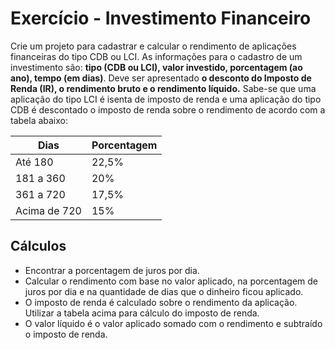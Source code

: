 # Exercício - Investimento Financeiro

Crie um projeto para cadastrar e calcular o rendimento de aplicações financeiras do tipo CDB ou LCI. As informações para o cadastro de um investimento são: **tipo (CDB ou LCI), valor investido, porcentagem (ao ano), tempo (em dias)**. Deve ser apresentado **o desconto do Imposto de Renda (IR), o rendimento bruto e o rendimento líquido.** Sabe-se que uma aplicação do tipo LCI é isenta de imposto de renda e uma aplicação do tipo CDB é descontado o imposto de renda sobre o rendimento de acordo com a tabela abaixo:

| Dias | Porcentagem |
| --- | --- |
| Até 180 | 22,5% |
| 181 a 360 | 20% |
| 361 a 720 | 17,5% |
| Acima de 720 | 15% |
## Cálculos

* Encontrar a porcentagem de juros por dia.
* Calcular o rendimento com base no valor aplicado, na porcentagem de juros por dia e na quantidade de dias que o dinheiro ficou aplicado.
* O imposto de renda é calculado sobre o rendimento da aplicação. Utilizar a tabela acima para cálculo do imposto de renda.
* O valor líquido é o valor aplicado somado com o rendimento e subtraído o imposto de renda.